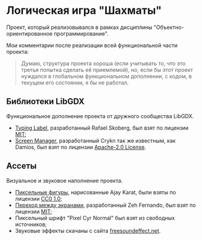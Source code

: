 # Логическая игра "Шахматы"
Проект, который реализовывался в рамках дисциплины "Объектно-ориентированное программирование".

Мои комментарии после реализации всей функциональной части проекта:
> Думаю, структура проекта хороша (если учитывать то, что это третья попытка сделать её приемлемой), но, если бы 
> этот проект нуждался в глобальном функциональном дополнении, с кодом, в текущем его состоянии, я бы не работал.

## Библиотеки LibGDX
Функциональное дополнение проекта от дружного сообщества LibGDX.
* [Typing Label][TL], разработанный Rafael Skoberg, был взят по лицензии [MIT];
* [Screen Manager][SM], разработанный Crykn так же известным, как Damios, был взят по лицензии [Apache-2.0 License][A20L].

## Ассеты
Визуальное и звуковое наполнение проекта.
* [Пиксельные фигуры][PP], нарисованные Ajay Karat, были взяты по лицензии [CC0 1.0][CC010];
* [Переход между экранами][GLT], разработанный Zeh Fernando, был взят по лицензии [MIT];
* Пиксельный шрифт "Pixel Cyr Normal" был взят из свободных источников;
* Звуковые эффекты скачаны с сайта [freesoundeffect.net][FSE].

[//]: # (Ссылки на материалы для подробного ознакомления)

  [TL]: <https://github.com/rafaskb/typing-label>
  [MIT]: <https://opensource.org/licenses/MIT>
  [SM]: <https://github.com/crykn/libgdx-screenmanager>
  [A20L]: <https://www.apache.org/licenses/LICENSE-2.0>
  
  [PP]: <http://devilswork.shop/>
  [CC010]: <https://creativecommons.org/publicdomain/zero/1.0/>
  [GLT]: <https://github.com/gl-transitions/gl-transitions/blob/master/transitions/DoomScreenTransition.glsl>
  [FSE]: <http://freesoundeffect.net/>
